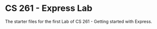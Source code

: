 # CS 261 - Express Lab

The starter files for the first Lab of CS 261 - Getting started with Express.
